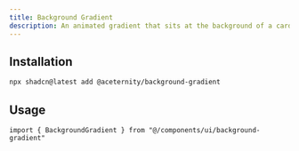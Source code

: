 ```yaml
---
title: Background Gradient
description: An animated gradient that sits at the background of a card, button or anything.
---
```


## Installation

```bash
npx shadcn@latest add @aceternity/background-gradient
```

## Usage

```tsx showLineNumbers
import { BackgroundGradient } from "@/components/ui/background-gradient"
```
